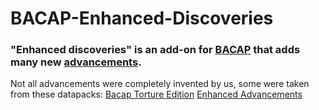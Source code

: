 # BACAP-Enhanced-Discoveries
### "Enhanced discoveries" is an add-on for [BACAP](https://modrinth.com/datapack/blazeandcaves-advancements-pack) that adds many new [advancements](https://komaru-cats.github.io/BACAP-Enhanced-Discoveries/).

Not all advancements were completely invented by us, some were taken from these datapacks:
[Bacap Torture Edition](https://www.planetminecraft.com/data-pack/bacap-torture-edition/?ysclid=lqt5bs9pwk88210964)
[Enhanced Advancements](https://www.planetminecraft.com/data-pack/enhanced-advancements/)
